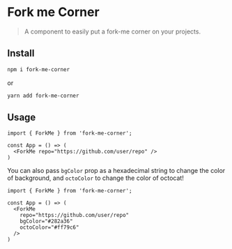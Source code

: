 # Fork me Corner

> A component to easily put a fork-me corner on your projects.

## Install

```bash
npm i fork-me-corner
```

or

```bash
yarn add fork-me-corner
```

## Usage

```tsx
import { ForkMe } from 'fork-me-corner';

const App = () => (
  <ForkMe repo="https://github.com/user/repo" />
)
```

You can also pass `bgColor` prop as a hexadecimal string to change the color of background, and `octoColor` to change the color of octocat!

```tsx
import { ForkMe } from 'fork-me-corner';

const App = () => (
  <ForkMe 
    repo="https://github.com/user/repo" 
    bgColor="#282a36"
    octoColor="#ff79c6"
  />
)
```
